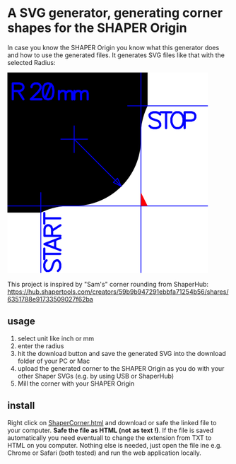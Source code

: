 # A SVG generator, generating corner shapes for the SHAPER Origin 

In case you know the SHAPER Origin you know what this generator does and how to use the generated files.
It generates SVG files like that with the selected Radius:

![Generated corner SVG](https://raw.githubusercontent.com/tseiman/ShaperCorner/main/ShaperCorner_R20mm.svg?raw=true)

This project is inspired by "Sam's" corner rounding from ShaperHub: https://hub.shapertools.com/creators/59b9b947291ebbfa71254b56/shares/6351788e91733509027f62ba

## usage

1. select unit like inch or mm
2. enter the radius
3. hit the download button and save the generated SVG into the download folder of your PC or Mac
4. upload the generated corner to the SHAPER Origin as you do with your other Shaper SVGs (e.g. by using USB or ShaperHub)
5. Mill the corner with your SHAPER Origin


## install
Right click on [ShaperCorner.html](https://raw.githubusercontent.com/tseiman/ShaperCorner/main/ShaperCorner.html) and download or safe the linked file to your computer. __Safe the file as HTML (not as text !)__. If the file is saved automatically you need eventuall to change the extension from TXT to HTML on you computer. Nothing else is needed, just open the file ine e.g. Chrome or Safari (both tested) and run the web application locally.
